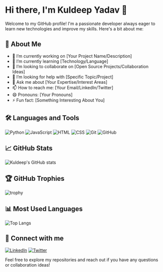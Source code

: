 # Hi there, I'm Kuldeep Yadav 👋

Welcome to my GitHub profile! I'm a passionate developer always eager to learn new technologies and improve my skills. Here's a bit about me:

## 🚀 About Me
- 🔭 I’m currently working on [Your Project Name/Description]
- 🌱 I’m currently learning [Technology/Language]
- 👯 I’m looking to collaborate on [Open Source Projects/Collaboration Ideas]
- 🤔 I’m looking for help with [Specific Topic/Project]
- 💬 Ask me about [Your Expertise/Interest Areas]
- 📫 How to reach me: [Your Email/LinkedIn/Twitter]
- 😄 Pronouns: [Your Pronouns]
- ⚡ Fun fact: [Something Interesting About You]

## 🛠️ Languages and Tools
![Python](https://img.shields.io/badge/-Python-000?&logo=Python)
![JavaScript](https://img.shields.io/badge/-JavaScript-000?&logo=JavaScript)
![HTML](https://img.shields.io/badge/-HTML-000?&logo=HTML5)
![CSS](https://img.shields.io/badge/-CSS-000?&logo=CSS3)
![Git](https://img.shields.io/badge/-Git-000?&logo=Git)
![GitHub](https://img.shields.io/badge/-GitHub-000?&logo=GitHub)

## 📈 GitHub Stats
![Kuldeep's GitHub stats](https://github-readme-stats.vercel.app/api?username=yadavkuldeep1017&show_icons=true&theme=radical)

## 🏆 GitHub Trophies
![trophy](https://github-profile-trophy.vercel.app/?username=yadavkuldeep1017&theme=radical)

## 📊 Most Used Languages
![Top Langs](https://github-readme-stats.vercel.app/api/top-langs/?username=yadavkuldeep1017&layout=compact&theme=radical)

## 🔗 Connect with me
[![LinkedIn](https://img.shields.io/badge/-LinkedIn-000?&logo=LinkedIn)](https://www.linkedin.com/in/your-linkedin-profile)
[![Twitter](https://img.shields.io/badge/-Twitter-000?&logo=Twitter)](https://twitter.com/your-twitter-profile)

Feel free to explore my repositories and reach out if you have any questions or collaboration ideas!
